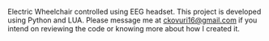 Electric Wheelchair controlled using EEG headset. This project is developed using Python and LUA. Please message me at ckovuri16@gmail.com if you intend on reviewing the code or knowing more about how I created it. 
